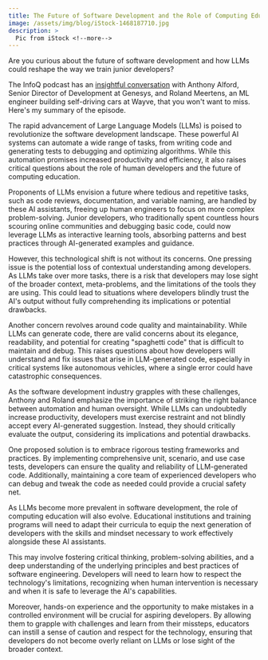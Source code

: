 ```yaml
---
title: The Future of Software Development and the Role of Computing Education with LLMs
image: /assets/img/blog/iStock-1468187710.jpg
description: >
  Pic from iStock <!--more-->
---
```


Are you curious about the future of software development and how LLMs could reshape the way we train junior developers?

The InfoQ podcast has an <a href="https://www.infoq.com/podcasts/llms-programming-tasks-training-developers/">insightful conversation</a> with Anthony Alford, Senior Director of Development at Genesys, and Roland Meertens, an ML engineer building self-driving cars at Wayve, that you won't want to miss. Here's my summary of the episode.

<!--more-->

The rapid advancement of Large Language Models (LLMs) is poised to revolutionize the software development landscape. These powerful AI systems can automate a wide range of tasks, from writing code and generating tests to debugging and optimizing algorithms. While this automation promises increased productivity and efficiency, it also raises critical questions about the role of human developers and the future of computing education.

Proponents of LLMs envision a future where tedious and repetitive tasks, such as code reviews, documentation, and variable naming, are handled by these AI assistants, freeing up human engineers to focus on more complex problem-solving. Junior developers, who traditionally spent countless hours scouring online communities and debugging basic code, could now leverage LLMs as interactive learning tools, absorbing patterns and best practices through AI-generated examples and guidance.

However, this technological shift is not without its concerns. One pressing issue is the potential loss of contextual understanding among developers. As LLMs take over more tasks, there is a risk that developers may lose sight of the broader context, meta-problems, and the limitations of the tools they are using. This could lead to situations where developers blindly trust the AI's output without fully comprehending its implications or potential drawbacks.

Another concern revolves around code quality and maintainability. While LLMs can generate code, there are valid concerns about its elegance, readability, and potential for creating "spaghetti code" that is difficult to maintain and debug. This raises questions about how developers will understand and fix issues that arise in LLM-generated code, especially in critical systems like autonomous vehicles, where a single error could have catastrophic consequences.

As the software development industry grapples with these challenges, Anthony and Roland emphasize the importance of striking the right balance between automation and human oversight. While LLMs can undoubtedly increase productivity, developers must exercise restraint and not blindly accept every AI-generated suggestion. Instead, they should critically evaluate the output, considering its implications and potential drawbacks.

One proposed solution is to embrace rigorous testing frameworks and practices. By implementing comprehensive unit, scenario, and use case tests, developers can ensure the quality and reliability of LLM-generated code. Additionally, maintaining a core team of experienced developers who can debug and tweak the code as needed could provide a crucial safety net.

As LLMs become more prevalent in software development, the role of computing education will also evolve. Educational institutions and training programs will need to adapt their curricula to equip the next generation of developers with the skills and mindset necessary to work effectively alongside these AI assistants.

This may involve fostering critical thinking, problem-solving abilities, and a deep understanding of the underlying principles and best practices of software engineering. Developers will need to learn how to respect the technology's limitations, recognizing when human intervention is necessary and when it is safe to leverage the AI's capabilities.

Moreover, hands-on experience and the opportunity to make mistakes in a controlled environment will be crucial for aspiring developers. By allowing them to grapple with challenges and learn from their missteps, educators can instill a sense of caution and respect for the technology, ensuring that developers do not become overly reliant on LLMs or lose sight of the broader context.
